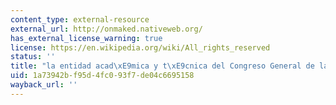 ```yaml
---
content_type: external-resource
external_url: http://onmaked.nativeweb.org/
has_external_license_warning: true
license: https://en.wikipedia.org/wiki/All_rights_reserved
status: ''
title: "la entidad acad\xE9mica y t\xE9cnica del Congreso General de la Cultura Kuna"
uid: 1a73942b-f95d-4fc0-93f7-de04c6695158
wayback_url: ''
---
```

